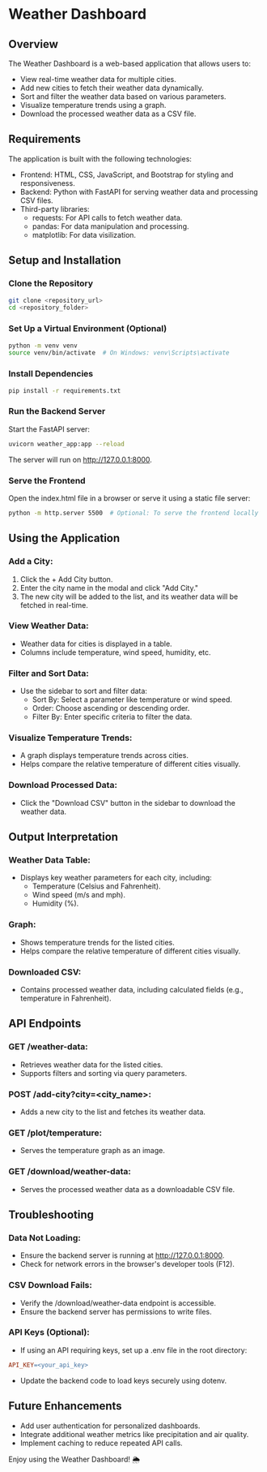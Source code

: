 Weather Dashboard
================

Overview
--------

The Weather Dashboard is a web-based application that allows users to:

* View real-time weather data for multiple cities.
* Add new cities to fetch their weather data dynamically.
* Sort and filter the weather data based on various parameters.
* Visualize temperature trends using a graph.
* Download the processed weather data as a CSV file.

Requirements
------------

The application is built with the following technologies:

* Frontend: HTML, CSS, JavaScript, and Bootstrap for styling and responsiveness.
* Backend: Python with FastAPI for serving weather data and processing CSV files.
* Third-party libraries:
	+ requests: For API calls to fetch weather data.
	+ pandas: For data manipulation and processing.
	+ matplotlib: For data visilization.

Setup and Installation
--------------------

### Clone the Repository

```bash
git clone <repository_url>
cd <repository_folder>
```

### Set Up a Virtual Environment (Optional)

```bash
python -m venv venv
source venv/bin/activate  # On Windows: venv\Scripts\activate
```

### Install Dependencies

```bash
pip install -r requirements.txt
```

### Run the Backend Server

Start the FastAPI server:

```bash
uvicorn weather_app:app --reload
```

The server will run on http://127.0.0.1:8000.

### Serve the Frontend

Open the index.html file in a browser or serve it using a static file server:

```bash
python -m http.server 5500  # Optional: To serve the frontend locally
```

Using the Application
--------------------

### Add a City:

1. Click the + Add City button.
2. Enter the city name in the modal and click "Add City."
3. The new city will be added to the list, and its weather data will be fetched in real-time.

### View Weather Data:

* Weather data for cities is displayed in a table.
* Columns include temperature, wind speed, humidity, etc.

### Filter and Sort Data:

* Use the sidebar to sort and filter data:
	+ Sort By: Select a parameter like temperature or wind speed.
	+ Order: Choose ascending or descending order.
	+ Filter By: Enter specific criteria to filter the data.

### Visualize Temperature Trends:

* A graph displays temperature trends across cities.
* Helps compare the relative temperature of different cities visually.

### Download Processed Data:

* Click the "Download CSV" button in the sidebar to download the weather data.

Output Interpretation
-------------------

### Weather Data Table:

* Displays key weather parameters for each city, including:
	+ Temperature (Celsius and Fahrenheit).
	+ Wind speed (m/s and mph).
	+ Humidity (%).

### Graph:

* Shows temperature trends for the listed cities.
* Helps compare the relative temperature of different cities visually.

### Downloaded CSV:

* Contains processed weather data, including calculated fields (e.g., temperature in Fahrenheit).

API Endpoints
-------------

### GET /weather-data:

* Retrieves weather data for the listed cities.
* Supports filters and sorting via query parameters.

### POST /add-city?city=<city_name>:

* Adds a new city to the list and fetches its weather data.

### GET /plot/temperature:

* Serves the temperature graph as an image.

### GET /download/weather-data:

* Serves the processed weather data as a downloadable CSV file.

Troubleshooting
--------------

### Data Not Loading:

* Ensure the backend server is running at http://127.0.0.1:8000.
* Check for network errors in the browser's developer tools (F12).

### CSV Download Fails:

* Verify the /download/weather-data endpoint is accessible.
* Ensure the backend server has permissions to write files.

### API Keys (Optional):

* If using an API requiring keys, set up a .env file in the root directory:

```makefile
API_KEY=<your_api_key>
```

* Update the backend code to load keys securely using dotenv.

Future Enhancements
-------------------

* Add user authentication for personalized dashboards.
* Integrate additional weather metrics like precipitation and air quality.
* Implement caching to reduce repeated API calls.

Enjoy using the Weather Dashboard! 🌦️
